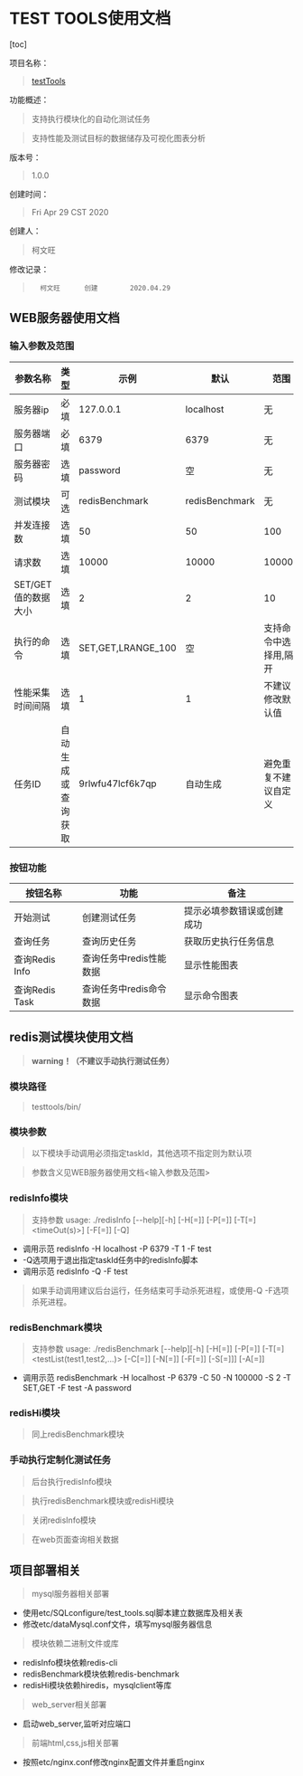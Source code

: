 # TEST TOOLS使用文档
[toc]

项目名称：
> [testTools](https://github.com/KWW-pro/testTools)

功能概述：
> 支持执行模块化的自动化测试任务

> 支持性能及测试目标的数据储存及可视化图表分析

版本号：
> 1.0.0

创建时间：
> Fri Apr 29  CST 2020

创建人：
> 柯文旺

修改记录：
>       柯文旺      创建        2020.04.29

## WEB服务器使用文档
### 输入参数及范围
参数名称 | 类型 | 示例 | 默认|范围 
-|-|-|-|-
服务器ip |必填|127.0.0.1|localhost|无
服务器端口|必填|6379|6379|无
服务器密码|选填|password|空|无
测试模块|可选|redisBenchmark|redisBenchmark|无
并发连接数|选填|50|50|100
请求数|选填|10000|10000|100000
SET/GET值的数据大小|选填|2|2|10
执行的命令|选填|SET,GET,LRANGE_100|空|支持命令中选择用,隔开
性能采集时间间隔|选填|1|1|不建议修改默认值
任务ID|自动生成或查询获取|9rlwfu47lcf6k7qp|自动生成|避免重复不建议自定义

### 按钮功能
按钮名称 | 功能 | 备注
-|-|-
开始测试|创建测试任务|提示必填参数错误或创建成功
查询任务|查询历史任务|获取历史执行任务信息
查询Redis Info|查询任务中redis性能数据|显示性能图表
查询Redis Task|查询任务中redis命令数据|显示命令图表 
## redis测试模块使用文档
> **warning！（不建议手动执行测试任务）**

### 模块路径
> testtools/bin/
### 模块参数
> 以下模块手动调用必须指定taskId，其他选项不指定则为默认项

> 参数含义见WEB服务器使用文档<输入参数及范围>
### redisInfo模块
> 支持参数 usage: ./redisInfo [--help][-h] [-H[=]<host>] [-P[=]<port>] [-T[=]<timeOut(s)>] [-F[=]<taskId>] [-Q<quit>]
  - 调用示范 redisInfo -H localhost -P 6379 -T 1 -F test
  - -Q选项用于退出指定taskId任务中的redisInfo脚本
  - 调用示范 redisInfo -Q -F test

> 如果手动调用建议后台运行，任务结束可手动杀死进程，或使用-Q -F选项杀死进程。
### redisBenchmark模块
> 支持参数 usage: ./redisBenchmark [--help][-h] [-H[=]<host>] [-P[=]<port>] [-T[=]<testList(test1,test2,...)> [-C[=]<connectCount>] [-N[=]<commondCount>] [-F[=]<taskId>] [-S[=]<valueSize>]] [-A[=]<password>]
  - 调用示范 redisBenchmark -H localhost -P 6379 -C 50 -N 100000 -S 2 -T SET,GET -F test -A password
### redisHi模块
> 同上redisBenchmark模块

### 手动执行定制化测试任务
> 后台执行redisInfo模块

> 执行redisBenchmark模块或redisHi模块

> 关闭redisInfo模块

> 在web页面查询相关数据

## 项目部署相关

> mysql服务器相关部署
  - 使用etc/SQLconfigure/test_tools.sql脚本建立数据库及相关表
  - 修改etc/dataMysql.conf文件，填写mysql服务器信息
> 模块依赖二进制文件或库
  - redisInfo模块依赖redis-cli
  - redisBenchmark模块依赖redis-benchmark
  - redisHi模块依赖hiredis，mysqlclient等库
> web_server相关部署
  - 启动web_server,监听对应端口
> 前端html,css,js相关部署
  - 按照etc/nginx.conf修改nginx配置文件并重启nginx




